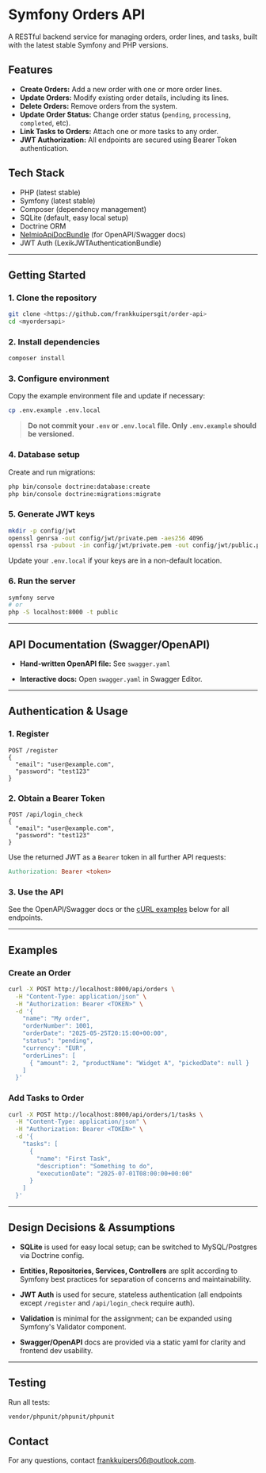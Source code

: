 # Symfony Orders API

A RESTful backend service for managing orders, order lines, and tasks, built with the latest stable Symfony and PHP versions.

## Features

- **Create Orders:** Add a new order with one or more order lines.
- **Update Orders:** Modify existing order details, including its lines.
- **Delete Orders:** Remove orders from the system.
- **Update Order Status:** Change order status (`pending`, `processing`, `completed`, etc).
- **Link Tasks to Orders:** Attach one or more tasks to any order.
- **JWT Authorization:** All endpoints are secured using Bearer Token authentication.

## Tech Stack

- PHP (latest stable)
- Symfony (latest stable)
- Composer (dependency management)
- SQLite (default, easy local setup)
- Doctrine ORM
- [NelmioApiDocBundle](https://symfony.com/doc/current/bundles/NelmioApiDocBundle/index.html) (for OpenAPI/Swagger docs)
- JWT Auth (LexikJWTAuthenticationBundle)

---

## Getting Started

### 1. Clone the repository

```bash
git clone <https://github.com/frankkuipersgit/order-api>
cd <myordersapi>
```

### 2\. Install dependencies

```bash
composer install
```

### 3\. Configure environment

Copy the example environment file and update if necessary:

```bash
cp .env.example .env.local
```

> **Do not commit your `.env` or `.env.local` file. Only `.env.example` should be versioned.**

### 4\. Database setup

Create and run migrations:

```bash
php bin/console doctrine:database:create
php bin/console doctrine:migrations:migrate
```

### 5\. Generate JWT keys

```bash
mkdir -p config/jwt
openssl genrsa -out config/jwt/private.pem -aes256 4096
openssl rsa -pubout -in config/jwt/private.pem -out config/jwt/public.pem
```

Update your `.env.local` if your keys are in a non-default location.

### 6\. Run the server

```bash
symfony serve
# or
php -S localhost:8000 -t public
```

---

## API Documentation (Swagger/OpenAPI)

-   **Hand-written OpenAPI file:** See `swagger.yaml`

-   **Interactive docs:** Open `swagger.yaml` in Swagger Editor.

---

## Authentication & Usage

### 1\. Register

```http
POST /register
{
  "email": "user@example.com",
  "password": "test123"
}
```

### 2\. Obtain a Bearer Token

```http
POST /api/login_check
{
  "email": "user@example.com",
  "password": "test123"
}
```

Use the returned JWT as a `Bearer` token in all further API requests:

```makefile
Authorization: Bearer <token>
```

### 3\. Use the API

See the OpenAPI/Swagger docs or the [cURL examples](#examples) below for all endpoints.

---

## Examples

### Create an Order

```bash
curl -X POST http://localhost:8000/api/orders \
  -H "Content-Type: application/json" \
  -H "Authorization: Bearer <TOKEN>" \
  -d '{
    "name": "My order",
    "orderNumber": 1001,
    "orderDate": "2025-05-25T20:15:00+00:00",
    "status": "pending",
    "currency": "EUR",
    "orderLines": [
      { "amount": 2, "productName": "Widget A", "pickedDate": null }
    ]
  }'
```

### Add Tasks to Order

```bash
curl -X POST http://localhost:8000/api/orders/1/tasks \
  -H "Content-Type: application/json" \
  -H "Authorization: Bearer <TOKEN>" \
  -d '{
    "tasks": [
      {
        "name": "First Task",
        "description": "Something to do",
        "executionDate": "2025-07-01T08:00:00+00:00"
      }
    ]
  }'
```

---

## Design Decisions & Assumptions

-   **SQLite** is used for easy local setup; can be switched to MySQL/Postgres via Doctrine config.

-   **Entities, Repositories, Services, Controllers** are split according to Symfony best practices for separation of concerns and maintainability.

-   **JWT Auth** is used for secure, stateless authentication (all endpoints except `/register` and `/api/login_check` require auth).

-   **Validation** is minimal for the assignment; can be expanded using Symfony's Validator component.

-   **Swagger/OpenAPI** docs are provided via a static yaml for clarity and frontend dev usability.


---

## Testing

Run all tests:

```bash
vendor/phpunit/phpunit/phpunit
```

## Contact

For any questions, contact frankkuipers06@outlook.com.
